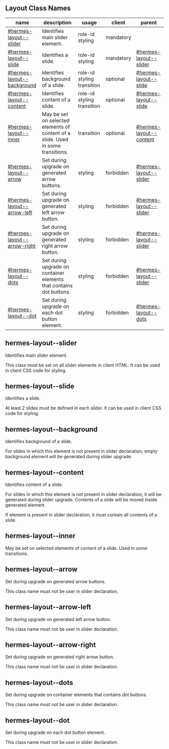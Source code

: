 

<!-- Start src/node/_layout.js -->

## Layout Class Names

name | description | usage | client | parent
---- | ----------- | ----- | ------ | ------
[#hermes-layout--slider](hermes-layout--slider) | Identifies main slider element. | role-id styling | mandatory | 
[#hermes-layout--slide](hermes-layout--slide) | Identifies a slide. | role-id styling | mandatory | [#hermes-layout--slider](hermes-layout--slider)
[#hermes-layout--background](hermes-layout--background) | Identifies background of a slide. | role-id styling transition | optional | [#hermes-layout--slide](hermes-layout--slide)
[#hermes-layout--content](hermes-layout--content) | Identifies content of a slide. | role-id styling transition | optional | [#hermes-layout--slide](hermes-layout--slide)
[#hermes-layout--inner](hermes-layout--inner) | May be set on selected elements of content of a slide. Used in some transitions. | transition | optional | [#hermes-layout--content](hermes-layout--content)
[#hermes-layout--arrow](hermes-layout--arrow) | Set during upgrade on generated arrow buttons. | styling | forbidden | [#hermes-layout--slider](hermes-layout--slider)
[#hermes-layout--arrow-left](hermes-layout--arrow-left) | Set during upgrade on generated left arrow button. | styling | forbidden | [#hermes-layout--slider](hermes-layout--slider)
[#hermes-layout--arrow-right](hermes-layout--arrow-right) | Set during upgrade on generated right arrow button. | styling | forbidden | [#hermes-layout--slider](hermes-layout--slider)
[#hermes-layout--dots](hermes-layout--dots) | Set during upgrade on container elements that contains dot buttons. | styling | forbidden | [#hermes-layout--slider](hermes-layout--slider)
[#hermes-layout--dot](hermes-layout--dot) | Set during upgrade on each dot button element. | styling | forbidden | [#hermes-layout--dots](hermes-layout--dots)

## hermes-layout--slider

Identifies main slider element.

This class must be set on all slider elements in client HTML.
It can be used in client CSS code for styling.

## hermes-layout--slide

Identifies a slide.

At least 2 slides must be defined in each slider.
It can be used in client CSS code for styling.

## hermes-layout--background

Identifies background of a slide.

For slides in which this element is not present in slider declaration, empty background element
will be generated during slider upgrade.

## hermes-layout--content

Identifies content of a slide.

For slides in which this element is not present in slider declaration, it will be generated
during slider upgrade. Contents of a slide will be moved inside generated element.

If element is present in slider declaration, it must contain all contents of a slide.

## hermes-layout--inner

May be set on selected elements of content of a slide. Used in some transitions.

## hermes-layout--arrow

Set during upgrade on generated arrow buttons.

This class name must not be user in slider declaration.

## hermes-layout--arrow-left

Set during upgrade on generated left arrow button.

This class name must not be user in slider declaration.

## hermes-layout--arrow-right

Set during upgrade on generated right arrow button.

This class name must not be user in slider declaration.

## hermes-layout--dots

Set during upgrade on container elements that contains dot buttons.

This class name must not be user in slider declaration.

## hermes-layout--dot

Set during upgrade on each dot button element.

This class name must not be user in slider declaration.

<!-- End src/node/_layout.js -->

